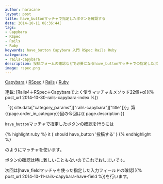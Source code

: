 ```yaml
---
author: haracane
layout: post
title: have_buttonマッチャで指定したボタンを確認する
date: 2014-10-11 08:36:44J
tags:
- Capybara
- RSpec
- Rails
- Ruby
keywords: have_button Capybara 入門 RSpec Rails Ruby
categories:
- rails-capybara
description: 投稿フォームの確認などで必要になるhave_buttonマッチャでの指定したボタンの確認テストを行います。
image: rspec.png
---
```

<!-- tag_links -->
[Capybara](/tags/capybara/) / [RSpec](/tags/rspec/) / [Rails](/tags/rails/) / [Ruby](/tags/ruby/)

<!-- category_links -->
連載: [Rails4＋RSpec＋Capybaraでよく使うマッチャ＆メソッド22個+α]({% post_url 2014-10-30-rails-capybara-index %})

<!-- content -->
「{{ site.data["category_params"]["rails-capybara"]["title"]}}」第{{page.order_in_category}}回の今回は{{ page.description }}

`have_button`マッチャで指定したボタンの確認を行うには

{% highlight ruby %}
it { should have_button '投稿する' }
{% endhighlight %}

のようにマッチャを使います。

ボタンの確認は特に難しいこともないのでこれでおしまいです。

次回は[have_fieldマッチャを使った指定した入力フィールドの確認]({% post_url 2014-10-11-rails-capybara-have-field %})を行います。
